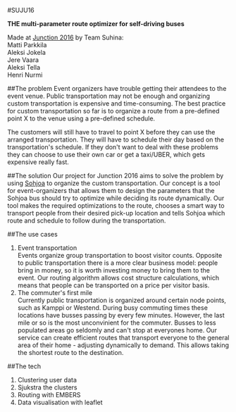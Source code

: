 #SUJU16 
  
**THE multi-parameter route optimizer for self-driving buses**

Made at [Junction 2016](httpwww.hackjunction.com) by Team Suhina:   
  Matti Parkkila  
  Aleksi Jokela  
  Jere Vaara   
  Aleksi Tella  
  Henri Nurmi

##The problem
Event organizers have trouble getting their attendees to the event venue. Public transportation may not be enough and organizing custom transportation is expensive and time-consuming. The best practice for custom transportation so far is to organize a route from a pre-defined point X to the venue using a pre-defined schedule.

The customers will still have to travel to point X before they can use the arranged transportation. They will have to schedule their day based on the transportation's schedule. If they don't want to deal with these problems they can choose to use their own car or get a taxi/UBER, which gets expensive really fast.

##The solution
Our project for Junction 2016 aims to solve the problem by using [Sohjoa](http://sohjoa.fi/) to organize the custom transportation. Our concept is a tool for event-organizers that allows them to design the parameters that the Sohjoa bus should try to optimize while deciding its route dynamically. Our tool makes the required optimizations to the route, chooses a smart way to transport people from their desired pick-up location and tells Sohjoa which route and schedule to follow during the transportation.

##The use cases  
1) Event transportation    
Events organize group transportation to boost visitor counts. Opposite to public transportation there is a more clear business model: people bring in money, so it is worth investing money to bring them to the event. Our routing algorithm allows cost structure calculations, which means that people can be transported on a price per visitor basis.   
2) The commuter's first mile  
Currently public transportation is organized around certain node points, such as Kamppi or Westend. During busy commuting times these locations have busses passing by every few minutes. However, the last mile or so is the most unconvinient for the commuter. Busses to less populated areas go seldomly and can't stop at everyones home. Our service can create efficient routes that transport everyone to the general area of their home - adjusting dynamically to demand. This allows taking the shortest route to the destination.  

##The tech
1) Clustering user data  
2) Sjukstra the clusters  
3) Routing with EMBERS  
4) Data visualisation with leaflet  
